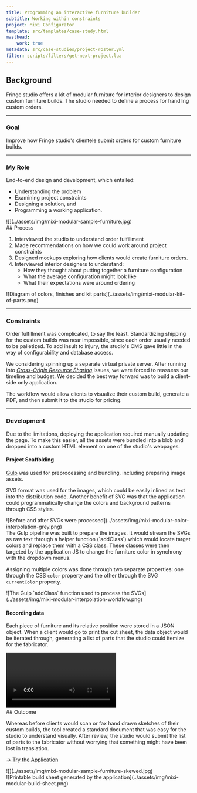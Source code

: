 ```yaml
---
title: Programming an interactive furniture builder
subtitle: Working within constraints
project: Mixi Configurator
template: src/templates/case-study.html
masthead:
    work: true
metadata: src/case-studies/project-roster.yml
filter: scripts/filters/get-next-project.lua
---
```


<section class="grid indenter:3/5 flip-top:kid border-top:3px border-accent:cyan">

## Background
Fringe studio offers a kit of modular furniture for interior designers to design custom furniture builds. The studio needed to define a process for handling custom orders.

---

### Goal 
Improve how Fringe studio's clientele submit orders for custom furniture builds.

---

### My Role 
 
End-to-end design and development, which entailed:

* Understanding the problem
* Examining project constraints
* Designing a solution, and
* Programming a working application.

<div class="subgrid" data-tab="0">
![](../assets/img/mixi-modular-sample-furniture.jpg)
</div>
</section>

<section class="grid indenter:3/2/4 split-lists flip-top:kid border-top:3px border-accent:magenta">
## Process
 
1. Interviewed the studio to understand order fulfillment
1. Made recommendations on how we could work around project constraints
1. Designed mockups exploring how clients would create furniture orders.
1. Interviewed interior designers to understand:
    - How they thought about putting together a furniture configuration
    - What the average configuration might look like
    - What their expectations were around ordering

<div class="bkg:grey  pano" data-tab='0'>
![Diagram of colors, finishes and kit parts](../assets/img/mixi-modular-kit-of-parts.png)
</div>

---

### Constraints 
 
Order fulfillment was complicated, to say the least. Standardizing shipping for the custom builds was near impossible, since each order usually needed to be palletized. To add insult to injury, the studio's CMS gave little in the way of configurability and database access.

We considering spinning up a separate virtual private server. After running into [_Cross-Origin Resource Sharing_](https://developer.mozilla.org/en-US/docs/Web/HTTP/CORS) Issues, we were forced to reassess our timeline and budget. We decided the best way forward was to build a client-side only application.

The workflow would allow clients to visualize their custom build, generate a PDF, and then submit it to the studio for pricing. 

--- 

### Development 
 
Due to the limitations, deploying the application required manually updating the page. To make this easier, all the assets were bundled into a blob and dropped into a custom HTML element on one of the studio's webpages.

 

#### Project Scaffolding
[Gulp](https://gulpjs.com/) was used for preprocessing and bundling, including preparing image assets.

SVG format was used for the images, which could be easily inlined as text into the distribution code. Another benefit of SVG was that the application could programmatically change the colors and background patterns through CSS styles.

 
<div class='left-third'>
![Before and after SVGs were processed](../assets/img/mixi-modular-color-interpolation-grey.png)
</div>

<div class='left-third align-self:end'>
The Gulp pipeline was built to prepare the images. It would stream the SVGs as raw text through a helper function (`addClass`) which would locate target colors and replace them with a CSS class. These classes were then targeted by the application JS to change the furniture color in synchrony with the dropdown menus.

Assigning multiple colors was done through two separate properties: one through the CSS `color` property and the other through the SVG `currentColor` property.
</div>

<div class="cinch-up">
![The Gulp `addClass` function used to process the SVGs](../assets/img/mixi-modular-interpolation-workflow.png)
</div>
 
#### Recording data 
Each piece of furniture and its relative position were stored in a JSON object. When a client would go to print the cut sheet, the data object would be iterated through, generating a list of parts that the studio could itemize for the fabricator.

<div class="bkg:grey pano" data-tab='0'>
<video autoplay playsinline loop>
  <source src="/assets/video/mixi-modular-configurator-demo.mp4" type="video/mp4">
</video>
</div>

</section>

<section class="grid indenter:3/5 flip-top:kid border-top:3px border-accent:yellow">
## Outcome 
 
Whereas before clients would scan or fax hand drawn sketches of their custom builds, the tool created a standard document that was easy for the studio to understand visually. After review, the studio would submit the list of parts to the fabricator without worrying that something might have been lost in translation.

<div>
<p class="h4 font:regular border padding:size3 margin-top:size3 display:inline-block text-align:center">
  <a href="https://xavier.valarino.com/fringe-studio/" >
    <span class="border-bottom:white"
	  aria-hidden="true">
	  →
    </span>
    Try the Application
  </a>
</p>
</div>

<div class="padding-stack">
![](../assets/img/mixi-modular-sample-furniture-skewed.jpg)
</div>

<div class="border:img half margin-top:size3 cinch-up" data-tab="0" >
![Printable build sheet generated by the application](../assets/img/mixi-modular-build-sheet.png)
</div>


</section>
